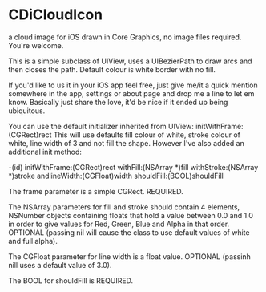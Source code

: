 CDiCloudIcon
============

a cloud image for iOS drawn in Core Graphics, no image files required. You're welcome.

This is a simple subclass of UIView, uses a UIBezierPath to draw arcs and then closes the path.
Default colour is white border with no fill.

If you'd like to us it in your iOS app feel free, just give me/it a quick mention somewhere in the app, settings or about page and drop me a line to let em know.
Basically just share the love, it'd be nice if it ended up being ubiquitous.

You can use the default initializer inherited from UIView: initWithFrame:(CGRect)rect
This will use defaults fill colour of white, stroke colour of white, line width of 3 and not fill the shape.
However I've also added an additional init method:

-(id) initWithFrame:(CGRect)rect withFill:(NSArray *)fill withStroke:(NSArray *)stroke andlineWidth:(CGFloat)width shouldFill:(BOOL)shouldFill

The frame parameter is a simple CGRect. REQUIRED.

The NSArray parameters for fill and stroke should contain 4 elements, NSNumber objects containing floats that hold a value between 0.0 and 1.0
in order to give values for Red, Green, Blue and Alpha in that order. OPTIONAL (passing nil will cause the class to use default values of white and full alpha).

The CGFloat parameter for line width is a float value. OPTIONAL (passinh nill uses a default value of 3.0).

The BOOL for shouldFill is REQUIRED.

